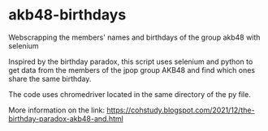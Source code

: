 # akb48-birthdays
Webscrapping the members' names and birthdays of the group akb48 with selenium

Inspired by the birthday paradox, this script uses selenium and python to get data from the
members of the jpop group AKB48 and find which ones share the same birthday.

The code uses chromedriver located in the same directory of the py file.

More information on the link: https://cohstudy.blogspot.com/2021/12/the-birthday-paradox-akb48-and.html
